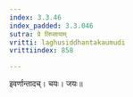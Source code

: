 ```yaml
---
index: 3.3.46
index_padded: 3.3.046
sutra: प्रे लिप्सायाम्
vritti: laghusiddhantakaumudi
vrittiindex: 858

---
```

इवर्णान्तादच्। चयः। जयः॥
